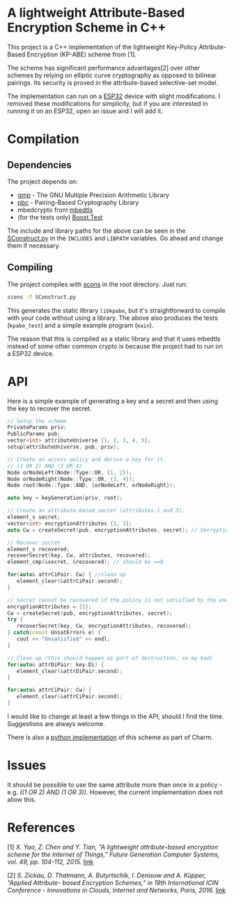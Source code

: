 # A lightweight Attribute-Based Encryption Scheme in C++

This project is a C++ implementation of the lightweight Key-Policy Attribute-Based
Encryption (KP-ABE) scheme from [1].

The scheme has significant performance advantages[2] over other schemes by relying on
elliptic curve cryptography as opposed to bilinear pairings. Its security is proved in
the attribute-based selective-set model.

The implementation can run on a [ESP32](https://github.com/espressif/esp-idf)
device with slight modifications. I removed these modifications for simplicity, but if
you are interested in running it on an ESP32, open an issue and I will add it.
# Compilation
## Dependencies
The project depends on:

* [gmp](https://gmplib.org) - The GNU Multiple Precision Arithmetic Library
* [pbc](https://crypto.stanford.edu/pbc/) - Pairing-Based Cryptography Library
* mbedcrypto from [mbedtls](https://tls.mbed.org)
* (for the tests only) [Boost.Test](http://www.boost.org/doc/libs/1_65_1/libs/test/doc/html/index.html)

The include and library paths for the above can be seen in the [SConstruct.py](SConstruct.py) in the
`INCLUDES` and `LIBPATH` variables. Go ahead and change them if necessary.

## Compiling
The project compiles with [scons](http://scons.org) in the root directory. Just run:

```sh
scons -f SConstruct.py
```

This generates the static library `libkpabe`, but it's straightforward to compile with
your code without using a library. The above also produces the tests (`kpabe_test`) and a
simple example program (`main`).

The reason that this is compiled as a static library and that it uses mbedtls instead of
some other common crypto is because the project had to run on a ESP32
device.

# API
Here is a simple example of generating a key and a secret and then using the key to
recover the secret.

```c++
// Setup the scheme
PrivateParams priv;
PublicParams pub;
vector<int> attributeUniverse {1, 2, 3, 4, 5};
setup(attributeUniverse, pub, priv);

// Create an access policy and derive a key for it.
// (1 OR 2) AND (3 OR 4)
Node orNodeLeft(Node::Type::OR, {1, 2});
Node orNodeRight(Node::Type::OR, {3, 4});
Node root(Node::Type::AND, {orNodeLeft, orNodeRight});

auto key = keyGeneration(priv, root);

// Create an attribute-based secret (attributes 1 and 3).
element_s secret;
vector<int> encryptionAttributes {1, 3};
auto Cw = createSecret(pub, encryptionAttributes, secret); // Decryption parameters

// Recover secret
element_s recovered;
recoverSecret(key, Cw, attributes, recovered);
element_cmp(&secret, &recovered); // should be ==0

for(auto& attrCiPair: Cw) { //clean up
   element_clear(&attrCiPair.second);
}

// Secret cannot be recovered if the policy is not satisfied by the encryption attributes.
encryptionAttributes = {1};
Cw = createSecret(pub, encryptionAttributes, secret);
try {
   recoverSecret(key, Cw, encryptionAttributes, recovered);
} catch(const UnsatError& e) {
   cout << "Unsatisfied" << endl;
}

// Clean up (this should happen as part of destruction, so my bad)
for(auto& attrDiPair: key.Di) {
   element_clear(&attrDiPair.second);
}

for(auto& attrCiPair: Cw) {
   element_clear(&attrCiPair.second);
}
```

I would like to change at least a few things in the API, should I find the time.
Suggestions are always welcome.

There is also a [python implementation](https://github.com/JHUISI/charm/blob/dev/charm/schemes/abenc/abenc_yct14.py) of this scheme as part of Charm.

# Issues
It should be possible to use the same attribute more than once in a policy - e.g.
*((1 OR 2) AND (1 OR 3))*. However, the current implementation does not allow this.

# References
[1]   *X. Yao, Z. Chen and Y. Tian, “A lightweight attribute-based encryption scheme for the Internet of Things,” Future Generation Computer Systems, vol. 49, pp. 104-112, 2015.*
[link](http://www.sciencedirect.com/science/article/pii/S0167739X14002039)

[2]   *S. Zickau, D. Thatmann, A. Butyrtschik, I. Denisow and A. Küpper, “Applied Attribute- based Encryption Schemes,” in 19th International ICIN Conference - Innovations in Clouds, Internet and Networks, Paris, 2016.*
[link](http://dl.ifip.org/db/conf/icin/icin2016/1570228068.pdf)
